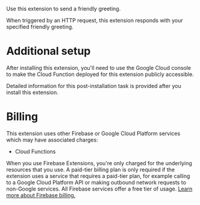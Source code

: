 <!-- 
This file provides your users an overview of your extension. All content is optional, but this is the recommended format. Your users will see the contents of this file when they run the `firebase ext:info` command.

Include any important functional details as well as a brief description for any additional setup required by the user (both pre- and post-installation).

Learn more about the PREINSTALL.md file in the docs.
-->

Use this extension to send a friendly greeting.

When triggered by an HTTP request, this extension responds with your specified friendly greeting.

# Additional setup
After installing this extension, you'll need to use the Google Cloud console to make the Cloud Function deployed for this extension publicly accessible.

Detailed information for this post-installation task is provided after you install this extension.


<!-- We recommend keeping the following section to explain how billing for Firebase Extensions works -->
# Billing
This extension uses other Firebase or Google Cloud Platform services which may have associated charges:

<!-- List all products the extension interacts with -->
- Cloud Functions

When you use Firebase Extensions, you're only charged for the underlying resources that you use. A paid-tier billing plan is only required if the extension uses a service that requires a paid-tier plan, for example calling to a Google Cloud Platform API or making outbound network requests to non-Google services. All Firebase services offer a free tier of usage. [Learn more about Firebase billing.](https://firebase.google.com/pricing)